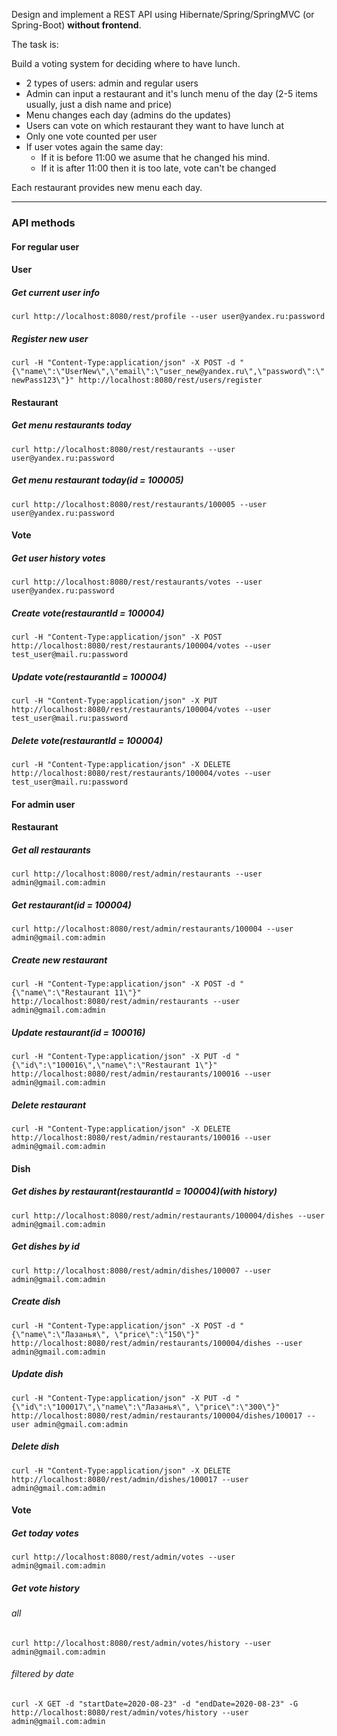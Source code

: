 Design and implement a REST API using Hibernate/Spring/SpringMVC (or Spring-Boot) **without frontend**.

The task is:

Build a voting system for deciding where to have lunch.

 * 2 types of users: admin and regular users
 * Admin can input a restaurant and it's lunch menu of the day (2-5 items usually, just a dish name and price)
 * Menu changes each day (admins do the updates)
 * Users can vote on which restaurant they want to have lunch at
 * Only one vote counted per user
 * If user votes again the same day:
    - If it is before 11:00 we asume that he changed his mind.
    - If it is after 11:00 then it is too late, vote can't be changed

Each restaurant provides new menu each day.

---
### API methods
#### For regular user
#### User
##### Get current user info
`curl http://localhost:8080/rest/profile --user user@yandex.ru:password`
##### Register new user
`curl -H "Content-Type:application/json" -X POST -d "{\"name\":\"UserNew\",\"email\":\"user_new@yandex.ru\",\"password\":\"newPass123\"}" http://localhost:8080/rest/users/register`

#### Restaurant
##### Get menu restaurants today
`curl http://localhost:8080/rest/restaurants --user user@yandex.ru:password`
##### Get menu restaurant today(id = 100005)
`curl http://localhost:8080/rest/restaurants/100005 --user user@yandex.ru:password`

#### Vote
##### Get user history votes
`curl http://localhost:8080/rest/restaurants/votes --user user@yandex.ru:password`
##### Create vote(restaurantId = 100004)
`curl -H "Content-Type:application/json" -X POST http://localhost:8080/rest/restaurants/100004/votes --user test_user@mail.ru:password`
##### Update vote(restaurantId = 100004)
`curl -H "Content-Type:application/json" -X PUT http://localhost:8080/rest/restaurants/100004/votes --user test_user@mail.ru:password`
##### Delete vote(restaurantId = 100004)
`curl -H "Content-Type:application/json" -X DELETE http://localhost:8080/rest/restaurants/100004/votes --user test_user@mail.ru:password`

#### For admin user
#### Restaurant
##### Get all restaurants
`curl http://localhost:8080/rest/admin/restaurants --user admin@gmail.com:admin`
##### Get restaurant(id = 100004)
`curl http://localhost:8080/rest/admin/restaurants/100004 --user admin@gmail.com:admin`
##### Create new restaurant
`curl -H "Content-Type:application/json" -X POST -d "{\"name\":\"Restaurant 11\"}" http://localhost:8080/rest/admin/restaurants --user admin@gmail.com:admin`
##### Update restaurant(id = 100016)
`curl -H "Content-Type:application/json" -X PUT -d "{\"id\":\"100016\",\"name\":\"Restaurant 1\"}" http://localhost:8080/rest/admin/restaurants/100016 --user admin@gmail.com:admin`
##### Delete restaurant
`curl -H "Content-Type:application/json" -X DELETE http://localhost:8080/rest/admin/restaurants/100016 --user admin@gmail.com:admin`
#### Dish
##### Get dishes by restaurant(restaurantId = 100004)(with history)
`curl http://localhost:8080/rest/admin/restaurants/100004/dishes --user admin@gmail.com:admin`
##### Get dishes by id
`curl http://localhost:8080/rest/admin/dishes/100007 --user admin@gmail.com:admin`
##### Create dish
`curl -H "Content-Type:application/json" -X POST -d "{\"name\":\"Лазанья\", \"price\":\"150\"}" http://localhost:8080/rest/admin/restaurants/100004/dishes --user admin@gmail.com:admin`
##### Update dish
`curl -H "Content-Type:application/json" -X PUT -d "{\"id\":\"100017\",\"name\":\"Лазанья\", \"price\":\"300\"}" http://localhost:8080/rest/admin/restaurants/100004/dishes/100017 --user admin@gmail.com:admin`
##### Delete dish
`curl -H "Content-Type:application/json" -X DELETE http://localhost:8080/rest/admin/dishes/100017 --user admin@gmail.com:admin`
#### Vote
##### Get today votes
`curl http://localhost:8080/rest/admin/votes --user admin@gmail.com:admin`
##### Get vote history
###### all
`curl http://localhost:8080/rest/admin/votes/history --user admin@gmail.com:admin`
###### filtered by date
`curl -X GET -d "startDate=2020-08-23" -d "endDate=2020-08-23" -G http://localhost:8080/rest/admin/votes/history --user admin@gmail.com:admin`

